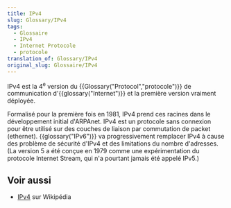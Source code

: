 ```yaml
---
title: IPv4
slug: Glossary/IPv4
tags:
  - Glossaire
  - IPv4
  - Internet Protocole
  - protocole
translation_of: Glossary/IPv4
original_slug: Glossaire/IPv4
---
```

IPv4 est la 4<sup>e</sup> version du  {{Glossary("Protocol","protocole")}} de communication d'{{glossary("Internet")}} et la première version vraiment déployée.

Formalisé pour la première fois en 1981, IPv4 prend ces racines dans le développement initial d'ARPAnet. IPv4 est un protocole sans connexion pour être utilisé sur des couches de liaison par commutation de packet (ethernet). {{glossary("IPv6")}} va progressivement remplacer IPv4 à cause des problème de sécurité d'IPv4 et des limitations du nombre d'adresses. (La version 5 a été conçue en 1979 comme une expérimentation du protocole Internet Stream, qui n'a pourtant jamais été appelé IPv5.)

## Voir aussi

- [IPv4](https://fr.wikipedia.org/wiki/IPv4) sur Wikipédia
